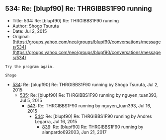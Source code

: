 ## 534: Re: [blupf90] Re: THRGIBBS1F90 running

- Title: 534: Re: [blupf90] Re: THRGIBBS1F90 running
- Author: Shogo Tsuruta
- Date: Jul 2, 2015
- Original: [https://groups.yahoo.com/neo/groups/blupf90/conversations/messages/534](https://groups.yahoo.com/neo/groups/blupf90/conversations/messages/534)

```
Try the program again.

Shogo
```

- [534](0534.md): Re: [blupf90] Re: THRGIBBS1F90 running by Shogo Tsuruta, Jul 2, 2015
    - [535](0535.md): Re: [blupf90] Re: THRGIBBS1F90 running by nguyen_tuan393, Jul 5, 2015
        - [543](0543.md): Re: THRGIBBS1F90 running by nguyen_tuan393, Jul 16, 2015
            - [544](0544.md): Re: [blupf90] Re: THRGIBBS1F90 running by Andres Legarra, Jul 16, 2015
                - [836](0836.md): Re: [blupf90] Re: THRGIBBS1F90 running by alanpardo692003, Jun 21, 2017
